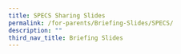 ```yaml
---
title: SPECS Sharing Slides
permalink: /for-parents/Briefing-Slides/SPECS/
description: ""
third_nav_title: Briefing Slides
---
```

